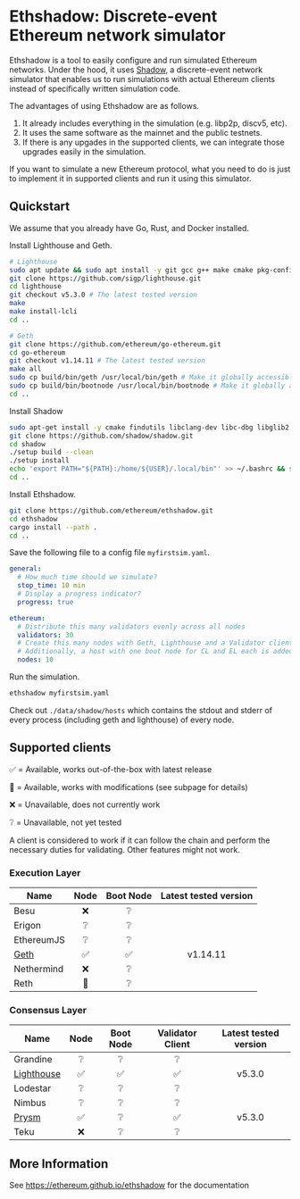 # Ethshadow: Discrete-event Ethereum network simulator

<!--- ANCHOR: overview (for mdbook) -->

Ethshadow is a tool to easily configure and run simulated Ethereum networks. Under the hood, it uses
[Shadow](https://shadow.github.io/), a discrete-event network simulator that enables us to run simulations with actual
Ethereum clients instead of specifically written simulation code.

The advantages of using Ethshadow are as follows.

1. It already includes everything in the simulation (e.g. libp2p, discv5, etc).
2. It uses the same software as the mainnet and the public testnets.
3. If there is any upgades in the supported clients, we can integrate those upgrades easily in the simulation.

If you want to simulate a new Ethereum protocol, what you need to do is just to implement it in supported clients and
run it using this simulator.

<!--- ANCHOR_END: overview (for mdbook) -->

## Quickstart

We assume that you already have Go, Rust, and Docker installed.

Install Lighthouse and Geth.
```sh
# Lighthouse
sudo apt update && sudo apt install -y git gcc g++ make cmake pkg-config llvm-dev libclang-dev clang
git clone https://github.com/sigp/lighthouse.git
cd lighthouse
git checkout v5.3.0 # The latest tested version
make
make install-lcli
cd ..

# Geth
git clone https://github.com/ethereum/go-ethereum.git
cd go-ethereum
git checkout v1.14.11 # The latest tested version
make all
sudo cp build/bin/geth /usr/local/bin/geth # Make it globally accessible
sudo cp build/bin/bootnode /usr/local/bin/bootnode # Make it globally accessible
cd ..
```

Install Shadow
```sh
sudo apt-get install -y cmake findutils libclang-dev libc-dbg libglib2.0-0 libglib2.0-dev make netbase python3 python3-networkx xz-utils util-linux gcc g++
git clone https://github.com/shadow/shadow.git
cd shadow
./setup build --clean
./setup install
echo 'export PATH="${PATH}:/home/${USER}/.local/bin"' >> ~/.bashrc && source ~/.bashrc
cd ..
```

Install Ethshadow.
```sh
git clone https://github.com/ethereum/ethshadow.git
cd ethshadow
cargo install --path .
cd ..
```

Save the following file to a config file `myfirstsim.yaml`.

```yaml
general:
  # How much time should we simulate?
  stop_time: 10 min
  # Display a progress indicator?
  progress: true

ethereum:
  # Distribute this many validators evenly across all nodes
  validators: 30
  # Create this many nodes with Geth, Lighthouse and a Validator client.
  # Additionally, a host with one boot node for CL and EL each is added.
  nodes: 10
```

Run the simulation.
```sh
ethshadow myfirstsim.yaml
```

Check out `./data/shadow/hosts` which contains the stdout and stderr of every process (including geth and lighthouse)
of every node.

## Supported clients

<!--- ANCHOR: supported-clients (for mdbook) -->

✅ = Available, works out-of-the-box with latest release

🚧 = Available, works with modifications (see subpage for details)

❌ = Unavailable, does not currently work

❔ = Unavailable, not yet tested

A client is considered to work if it can follow the chain and perform the necessary duties for validating. Other
features might not work.

### Execution Layer

| Name                         | Node | Boot Node | Latest tested version |
|------------------------------|:----:|:---------:|:---------------------:|
| Besu                         |  ❌  |     ❔    |                       |
| Erigon                       |  ❔  |     ❔    |                       |
| EthereumJS                   |  ❔  |     ❔    |                       |
| [Geth](docs/clients/geth.md) |  ✅  |     ✅    | v1.14.11              |
| Nethermind                   |  ❌  |     ❔    |                       |
| Reth                         |  🚧  |     ❔    |                       |


### Consensus Layer

| Name                                     | Node | Boot Node | Validator Client | Latest tested version |
|------------------------------------------|:----:|:---------:|:----------------:|:---------------------:|
| Grandine                                 |  ❔  |    ❔     |        ❔        |                       |
| [Lighthouse](docs/clients/lighthouse.md) |  ✅  |    ✅     |        ✅        | v5.3.0                |
| Lodestar                                 |  ❔  |    ❔     |        ❔        |                       |
| Nimbus                                   |  ❔  |    ❔     |        ❔        |                       |
| [Prysm](docs/clients/prysm.md)           |  ✅  |    ❔     |        ✅        | v5.3.0                |
| Teku                                     |  ❌  |    ❔     |        ❔        |                       |

<!--- ANCHOR_END: supported-clients (for mdbook) -->

## More Information

See https://ethereum.github.io/ethshadow for the documentation
